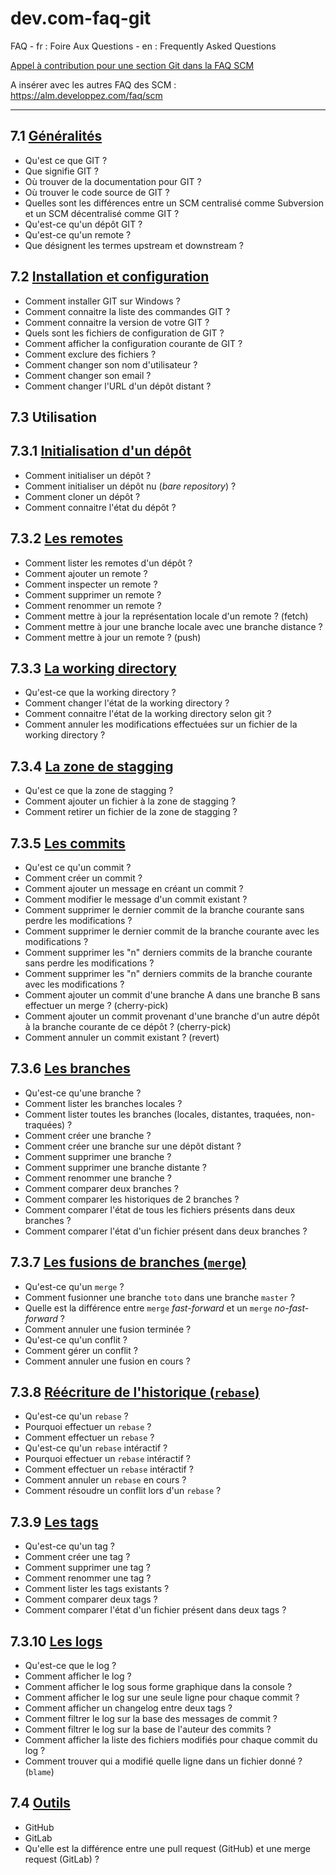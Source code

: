 # dev.com-faq-git

FAQ - fr : Foire Aux Questions - en : Frequently Asked Questions

[Appel à contribution pour une section Git dans la FAQ SCM](https://www.developpez.net/forums/d1844867/general-developpement/alm/contribuez/appel-contribution-section-git-faq-scm/)

A insérer avec les autres FAQ des SCM : https://alm.developpez.com/faq/scm

-----

## 7.1 [Généralités](faq-7.1-generalites.md)

- Qu'est ce que GIT ?
- Que signifie GIT ?
- Où trouver de la documentation pour GIT ?
- Où trouver le code source de GIT ?
- Quelles sont les différences entre un SCM centralisé comme Subversion et un SCM décentralisé comme GIT ?
- Qu'est-ce qu'un dépôt GIT ?
- Qu'est-ce qu'un remote ?
- Que désignent les termes upstream et downstream ?

## 7.2 [Installation et configuration](faq-7.2-install-config.md)

- Comment installer GIT sur Windows ?
- Comment connaitre la liste des commandes GIT ?
- Comment connaitre la version de votre GIT ?
- Quels sont les fichiers de configuration de GIT ?
- Comment afficher la configuration courante de GIT ?
- Comment exclure des fichiers ?
- Comment changer son nom d'utilisateur ?
- Comment changer son email ? 
- Comment changer l'URL d'un dépôt distant ?

## 7.3 Utilisation

## 7.3.1 [Initialisation d'un dépôt](faq-7.3.1-initialisation-repository.md)

- Comment initialiser un dépôt ?
- Comment initialiser un dépôt nu (*bare repository*) ?
- Comment cloner un dépôt ?
- Comment connaitre l'état du dépôt ? 

## 7.3.2 [Les remotes](faq-7.3.2-remotes.md)

- Comment lister les remotes d'un dépôt ?
- Comment ajouter un remote ?
- Comment inspecter un remote ?
- Comment supprimer un remote ?
- Comment renommer un remote ?
- Comment mettre à jour la représentation locale d'un remote ? (fetch)
- Comment mettre à jour une branche locale avec une branche distance ?
- Comment mettre à jour un remote ? (push)

## 7.3.3 [La working directory](faq-7.3.3-working-directory.md)

- Qu'est-ce que la working directory ?
- Comment changer l'état de la working directory ?
- Comment connaitre l'état de la working directory selon git ?
- Comment annuler les modifications effectuées sur un fichier de la working directory ?

## 7.3.4 [La zone de stagging](faq-7.3.4-zone-staging.md)

- Qu'est ce que la zone de stagging ?
- Comment ajouter un fichier à la zone de stagging ?
- Comment retirer un fichier de la zone de stagging ?

## 7.3.5 [Les commits](faq-7.3.5-les-commits.md)

- Qu'est ce qu'un commit ?
- Comment créer un commit ?
- Comment ajouter un message en créant un commit ?
- Comment modifier le message d'un commit existant ?
- Comment supprimer le dernier commit de la branche courante sans perdre les modifications ?
- Comment supprimer le dernier commit de la branche courante avec les modifications ?
- Comment supprimer les "n" derniers commits de la branche courante sans perdre les modifications ?
- Comment supprimer les "n" derniers commits de la branche courante avec les modifications ?
- Comment ajouter un commit d'une branche A dans une branche B sans effectuer un merge ? (cherry-pick)
- Comment ajouter un commit provenant d'une branche d'un autre dépôt à la branche courante de ce dépôt ? (cherry-pick)
- Comment annuler un commit existant ? (revert)

## 7.3.6 [Les branches](faq-7.3.6-les-branches.md) 

- Qu'est-ce qu'une branche ?
- Comment lister les branches locales ?
- Comment lister toutes les branches (locales, distantes, traquées, non-traquées) ?
- Comment créer une branche ?
- Comment créer une branche sur une dépôt distant ?
- Comment supprimer une branche ?
- Comment supprimer une branche distante ?
- Comment renommer une branche ?
- Comment comparer deux branches ?
- Comment comparer les historiques de 2 branches ?
- Comment comparer l'état de tous les fichiers présents dans deux branches ?
- Comment comparer l'état d'un fichier présent dans deux branches ?

## 7.3.7 [Les fusions de branches (`merge`)](faq-7.3.7-merge.md)

- Qu'est-ce qu'un `merge` ?
- Comment fusionner une branche `toto` dans une branche `master` ?
- Quelle est la différence entre `merge` *fast-forward* et un `merge` *no-fast-forward* ?
- Comment annuler une fusion terminée ?
- Qu'est-ce qu'un conflit ?
- Comment gérer un conflit ?
- Comment annuler une fusion en cours ?

## 7.3.8 [Réécriture de l'historique (`rebase`)](faq-7.3.8-rebase.md)

- Qu'est-ce qu'un `rebase` ?
- Pourquoi effectuer un `rebase` ?
- Comment effectuer un `rebase` ?
- Qu'est-ce qu'un `rebase` intéractif ?
- Pourquoi effectuer un `rebase` intéractif ?
- Comment effectuer un `rebase` intéractif ?
- Comment annuler un `rebase` en cours ?
- Comment résoudre un conflit lors d'un `rebase` ?

## 7.3.9 [Les tags](faq-7.3.9-tags.md)

- Qu'est-ce qu'un tag ?
- Comment créer une tag ?
- Comment supprimer une tag ?
- Comment renommer une tag ?
- Comment lister les tags existants ?
- Comment comparer deux tags ?
- Comment comparer l'état d'un fichier présent dans deux tags ?

## 7.3.10 [Les logs](faq-7.3.10-logs.md)

- Qu'est-ce que le log ?
- Comment afficher le log ?
- Comment afficher le log sous forme graphique dans la console ?
- Comment afficher le log sur une seule ligne pour chaque commit ?
- Comment afficher un changelog entre deux tags ?
- Comment filtrer le log sur la base des messages de commit ?
- Comment filtrer le log sur la base de l'auteur des commits ?
- Comment afficher la liste des fichiers modifiés pour chaque commit du log ?
- Comment trouver qui a modifié quelle ligne dans un fichier donné ? (`blame`)

## 7.4 [Outils](faq-7.4-outils.md)

- GitHub
- GitLab
- Qu'elle est la différence entre une pull request (GitHub) et une merge request (GitLab) ?

